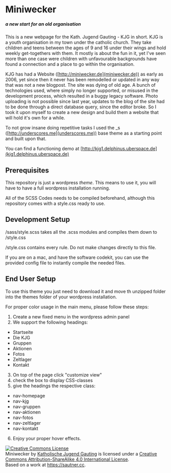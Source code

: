 # Miniwecker
##### a new start for an old organisation

This is a new webpage for the Kath. Jugend Gauting - KJG in short. KJG is a youth organisation in my town under the catholic church. They take children and teens between the ages of 9 and 16 under their wings and hold weekly get-togethers with them. It mostly is about the fun in it, yet I've seen more than one case were children with unfavourable backgrounds have found a connection and a place to go within the organisation.

KJG has had a Website ([http://miniwecker.de](miniwecker.de)) as early as 2006, yet since then it never has been remodelled or updated in any way that was not a new blogpost. The site was dying of old age. A bunch of technologies used, where simply no longer supported, or misused in the development process, which resulted in a buggy legacy software. Photo uploading is not possible since last year, updates to the blog of the site had to be done through a direct database query, since the editor broke. So I took it upon myself to create a new design and build them a website that will hold it's own for a while.

To not grow insane doing repetitive tasks I used the \_s ([http://underscores.me](underscores.me)) base theme as a starting point and built upon that.

You can find a functioning demo at [http://kjg1.delphinus.uberspace.de](kjg1.delphinus.uberspace.de)

## Prerequisites
This repository is just a wordpress _theme_. This means to use it, you will have to have a full wordpress installation running.

All of the SCSS Codes needs to be compiled beforehand, although this repository comes with a style.css ready to use.

## Development Setup
/sass/style.scss takes all the .scss modules and compiles them down to /style.css

/style.css contains every rule. Do not make changes directly to this file.

If you are on a mac, and have the software codekit, you can use the provided config file to instantly compile the needed files.

## End User Setup
To use this theme you just need to download it and move th unzipped folder into the themes folder of your wordpress installation.

For proper color usage in the main menu, please follow these steps:
1. Create a new fixed menu in the wordpress admin panel
2. We support the following headings:
  * Startseite
  * Die KJG
  * Gruppen
  * Aktionen
  * Fotos
  * Zeltlager
  * Kontakt
3. On top of the page click "customize view"
4. check the box to display CSS-classes
5. give the headings the respective class:
  * nav-homepage
  * nav-kjg
  * nav-gruppen
  * nav-aktionen
  * nav-fotos
  * nav-zeltlager
  * nav-kontakt
6. Enjoy your proper hover effects.

<a rel="license" href="http://creativecommons.org/licenses/by-sa/4.0/"><img alt="Creative Commons License" style="border-width:0" src="https://i.creativecommons.org/l/by-sa/4.0/88x31.png" /></a><br /><span xmlns:dct="http://purl.org/dc/terms/" href="http://purl.org/dc/dcmitype/InteractiveResource" property="dct:title" rel="dct:type">Miniwecker</span> by <a xmlns:cc="http://creativecommons.org/ns#" href="https://miniwecker.de" property="cc:attributionName" rel="cc:attributionURL">Katholische Jugend Gauting</a> is licensed under a <a rel="license" href="http://creativecommons.org/licenses/by-sa/4.0/">Creative Commons Attribution-ShareAlike 4.0 International License</a>.<br />Based on a work at <a xmlns:dct="http://purl.org/dc/terms/" href="https://sautner.cc" rel="dct:source">https://sautner.cc</a>.
